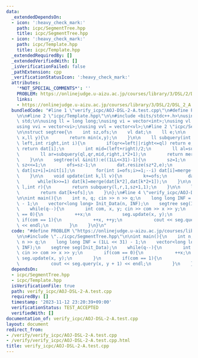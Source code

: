 ```yaml
---
data:
  _extendedDependsOn:
  - icon: ':heavy_check_mark:'
    path: icpc/SegmentTree.hpp
    title: icpc/SegmentTree.hpp
  - icon: ':heavy_check_mark:'
    path: icpc/Template.hpp
    title: icpc/Template.hpp
  _extendedRequiredBy: []
  _extendedVerifiedWith: []
  _isVerificationFailed: false
  _pathExtension: cpp
  _verificationStatusIcon: ':heavy_check_mark:'
  attributes:
    '*NOT_SPECIAL_COMMENTS*': ''
    PROBLEM: https://onlinejudge.u-aizu.ac.jp/courses/library/3/DSL/2/DSL_2_A
    links:
    - https://onlinejudge.u-aizu.ac.jp/courses/library/3/DSL/2/DSL_2_A
  bundledCode: "#line 1 \"verify_icpc/AOJ-DSL-2-A.test.cpp\"\n#define PROBLEM \"https://onlinejudge.u-aizu.ac.jp/courses/library/3/DSL/2/DSL_2_A\"\
    \n\n#line 2 \"icpc/Template.hpp\"\n\n#include <bits/stdc++.h>\nusing namespace\
    \ std;\n\nusing ll = long long;\nusing vi = vector<int>;\nusing vl = vector<ll>;\n\
    using vvi = vector<vi>;\nusing vvl = vector<vl>;\n#line 2 \"icpc/SegmentTree.hpp\"\
    \n\nstruct segtree{\n    int sz,ofs;\n    vl dat;\n    ll e;\n\n    ll merge(ll\
    \ x,ll y){\n        return min(x,y);\n    }\n\n    ll subquery(int ql,int qr,int\
    \ left,int right,int i){\n        if(qr<=left||right<=ql) return e;\n        if(ql<=left&&right<=qr)\
    \ return dat[i];\n        int mid=(left+right)/2;\n        ll al=subquery(ql,qr,left,mid,i*2);\n\
    \        ll ar=subquery(ql,qr,mid,right,i*2+1);\n        return merge(al,ar);\n\
    \    }\n\n    segtree(vl &init):e((1LL<<31)-1){\n        sz=1;\n        while(sz<init.size())\
    \ sz<<=1;\n        ofs=sz-1;\n        dat.resize(sz*2,e);\n        for(int i=0;i<init.size();++i)\
    \ dat[sz+i]=init[i];\n        for(int i=ofs;i>=1;--i) dat[i]=merge(dat[i*2],dat[i*2+1]);\n\
    \    }\n\n    void update(int k,ll v){\n        k+=ofs;\n        dat[k]=v;\n \
    \       while(k>>=1) dat[k]=merge(dat[k*2],dat[k*2+1]);\n    }\n\n    ll query(int\
    \ l,int r){\n        return subquery(l,r,1,sz+1,1);\n    }\n\n    ll get(int k){\n\
    \        return dat[k+ofs];\n    }\n};\n#line 4 \"verify_icpc/AOJ-DSL-2-A.test.cpp\"\
    \n\nint main(){\n    int n, q; cin >> n >> q;\n    long long INF = (1LL << 31)\
    \ - 1;\n    vector<long long> Init_Data(n, INF);\n    segtree seg(Init_Data);\n\
    \    while(q--){\n        int com, x, y; cin >> com >> x >> y;\n        if(com\
    \ == 0){\n            ++x;\n            seg.update(x, y);\n        }\n       \
    \ if(com == 1){\n            ++x, ++y;\n            cout << seg.query(x, y + 1)\
    \ << endl;\n        }\n    }\n}\n"
  code: "#define PROBLEM \"https://onlinejudge.u-aizu.ac.jp/courses/library/3/DSL/2/DSL_2_A\"\
    \n\n#include \"../icpc/SegmentTree.hpp\"\n\nint main(){\n    int n, q; cin >>\
    \ n >> q;\n    long long INF = (1LL << 31) - 1;\n    vector<long long> Init_Data(n,\
    \ INF);\n    segtree seg(Init_Data);\n    while(q--){\n        int com, x, y;\
    \ cin >> com >> x >> y;\n        if(com == 0){\n            ++x;\n           \
    \ seg.update(x, y);\n        }\n        if(com == 1){\n            ++x, ++y;\n\
    \            cout << seg.query(x, y + 1) << endl;\n        }\n    }\n}"
  dependsOn:
  - icpc/SegmentTree.hpp
  - icpc/Template.hpp
  isVerificationFile: true
  path: verify_icpc/AOJ-DSL-2-A.test.cpp
  requiredBy: []
  timestamp: '2023-11-12 23:20:39+09:00'
  verificationStatus: TEST_ACCEPTED
  verifiedWith: []
documentation_of: verify_icpc/AOJ-DSL-2-A.test.cpp
layout: document
redirect_from:
- /verify/verify_icpc/AOJ-DSL-2-A.test.cpp
- /verify/verify_icpc/AOJ-DSL-2-A.test.cpp.html
title: verify_icpc/AOJ-DSL-2-A.test.cpp
---
```


